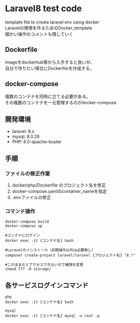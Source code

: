 # Laravel8 test code
template file to create laravel env using docker  
Laravelの環境を作るためのDocker_template  
細かい操作のコメントも残していく

## Dockerfile
imageをdockerhub等から入手すると良いが、  
自分で作りたい場合にDockerfileを作成する。

## docker-compose
複数のコンテナを同時に立てる必要がある。  
その複数のコンテナを一元管理するのがdocker-compose

## 開発環境
* laravel: 8.x
* mysql: 8.0.26
* PHP: 8.0-apache-buster

## 手順
### ファイルの修正作業
1. docker/php/Dockerfile のプロジェクト名を修正
2. docker-compose.yamlのcontainer_nameを指定
3. .envファイルの修正

### コマンド操作

    docker-compose build
    docker-compose up

    #コンテナにログイン
    docker exec -it {コンテナ名} bash

    #Laravelのインストール（初期操作以外は必要無し）
    composer create-project laravel/laravel {プロジェクト名} "8.*"

    #このままだとアクセスできないので権限を変更
    chmod 777 -R storage/

## 各サービスログインコマンド

    php
    docker exec -it {コンテナ名} bash

    mysql
    docker exec -it {コンテナ名} mysql -u root -p